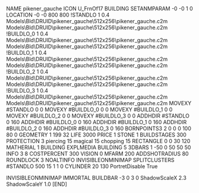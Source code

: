 NAME pikener_gauche
ICON U_FrnOf17
BUILDING
SETANMPARAM -0 -0 1 0
LOCATION -0 -0 800 800
!STANDLO      1 0.4 Models\Bld\DRUID\pikener_gauche\512x256\pikener_gauche.c2m Models\Bld\DRUID\pikener_gauche\512x256\pikener_gauche.c2m 
!BUILDLO_0    1 0.4 Models\Bld\DRUID\pikener_gauche\512x256\pikener_gauche.c2m Models\Bld\DRUID\pikener_gauche\512x256\pikener_gauche.c2m 
!BUILDLO_1    1 0.4 Models\Bld\DRUID\pikener_gauche\512x256\pikener_gauche.c2m Models\Bld\DRUID\pikener_gauche\512x256\pikener_gauche.c2m 
!BUILDLO_2    1 0.4 Models\Bld\DRUID\pikener_gauche\512x256\pikener_gauche.c2m Models\Bld\DRUID\pikener_gauche\512x256\pikener_gauche.c2m 
!BUILDLO_3    1 0.4 Models\Bld\DRUID\pikener_gauche\512x256\pikener_gauche.c2m Models\Bld\DRUID\pikener_gauche\512x256\pikener_gauche.c2m 
MOVEXY #STANDLO   0 0
MOVEXY #BUILDLO_0 0 0
MOVEXY #BUILDLO_1 0 0
MOVEXY #BUILDLO_2 0 0
MOVEXY #BUILDLO_3 0 0
ADDHDIR #STANDLO 0 160
ADDHDIR #BUILDLO_0 0 160
ADDHDIR #BUILDLO_1 0 160
ADDHDIR #BUILDLO_2 0 160
ADDHDIR #BUILDLO_3 0 160
BORNPOINTS3 2 0 0 0 100 80 0
GEOMETRY 1 199 32
LIFE     3000
PRICE 1 STONE 1
BUILDSTAGES 300
PROTECTION 3 piercing 15 magical 15 chopping 15
RECTANGLE    0 0 30 120
MATHERIAL 1 BUILDING
EXPLMEDIA BUILDING 5
3DBARS 1 -50 0 50 50 50
INFO 3 8
COSTPERCENT 300
VISION 0
MFARM 200
ADDSHOTRADIUS 80
ROUNDLOCK 3
NOALTINFO
INVISIBLEONMINIMAP
SPLITCLUSTERS #STANDLO 500 15 1 1 0
CYLINDER 20 130
PortretDisable True

INVISIBLEONMINIMAP
IMMORTAL
BUILDBAR -3 0 3 0
ShadowScaleX 2.3
ShadowScaleY 1.0
[END]
